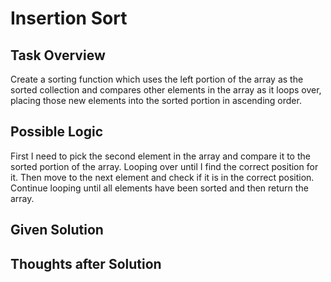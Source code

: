 # Insertion Sort

## Task Overview
Create a sorting function which uses the left portion of the array as the sorted collection and compares other elements in the array as it loops over, placing those new elements into the sorted portion in ascending order.

## Possible Logic
First I need to pick the second element in the array and compare it to the sorted portion of the array. Looping over until I find the correct position for it.
Then move to the next element and check if it is in the correct position. Continue looping until all elements have been sorted and then return the array.

## Given Solution

## Thoughts after Solution


